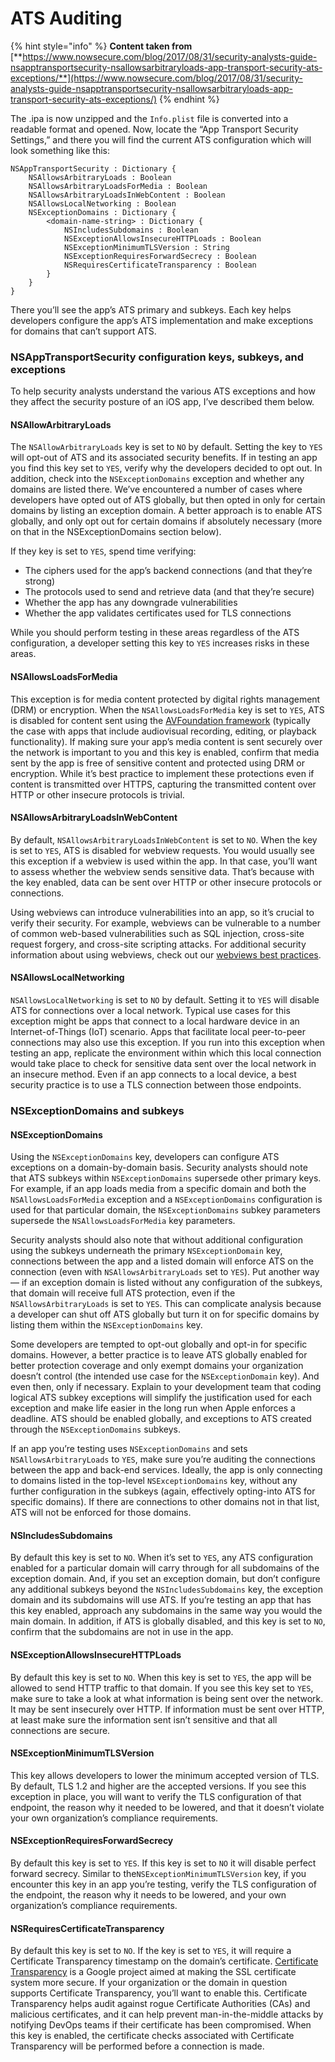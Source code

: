 # ATS Auditing

{% hint style="info" %}
**Content taken from** [**https://www.nowsecure.com/blog/2017/08/31/security-analysts-guide-nsapptransportsecurity-nsallowsarbitraryloads-app-transport-security-ats-exceptions/**](https://www.nowsecure.com/blog/2017/08/31/security-analysts-guide-nsapptransportsecurity-nsallowsarbitraryloads-app-transport-security-ats-exceptions/)
{% endhint %}

The .ipa is now unzipped and the `Info.plist` file is converted into a readable format and opened.  Now, locate the “App Transport Security Settings,” and there you will find the current ATS configuration which will look something like this:

```
NSAppTransportSecurity : Dictionary {
    NSAllowsArbitraryLoads : Boolean
    NSAllowsArbitraryLoadsForMedia : Boolean
    NSAllowsArbitraryLoadsInWebContent : Boolean
    NSAllowsLocalNetworking : Boolean
    NSExceptionDomains : Dictionary {
        <domain-name-string> : Dictionary {
            NSIncludesSubdomains : Boolean
            NSExceptionAllowsInsecureHTTPLoads : Boolean
            NSExceptionMinimumTLSVersion : String
            NSExceptionRequiresForwardSecrecy : Boolean   
            NSRequiresCertificateTransparency : Boolean
        }
    }
}
```

There you’ll see the app’s ATS primary and subkeys.  Each key helps developers configure the app’s ATS implementation and make exceptions for domains that can’t support ATS.

### NSAppTransportSecurity configuration keys, subkeys, and exceptions

To help security analysts understand the various ATS exceptions and how they affect the security posture of an iOS app, I’ve described them below.

#### NSAllowArbitraryLoads

The `NSAllowArbitraryLoads` key is set to `NO` by default. Setting the key to `YES` will opt-out of ATS and its associated security benefits.  If in testing an app you find this key set to `YES`, verify why the developers decided to opt out. In addition, check into the `NSExceptionDomains` exception and whether any domains are listed there. We’ve encountered a number of cases where developers have opted out of ATS globally, but then opted in only for certain domains by listing an exception domain. A better approach is to enable ATS globally, and only opt out for certain domains if absolutely necessary (more on that in the NSExceptionDomains section below).

If they key is set to `YES`, spend time verifying:

* The ciphers used for the app’s backend connections (and that they’re strong)
* The protocols used to send and retrieve data (and that they’re secure)
* Whether the app has any downgrade vulnerabilities
* Whether the app validates certificates used for TLS connections

While you should perform testing in these areas regardless of the ATS configuration, a developer setting this key to `YES` increases risks in these areas.

#### NSAllowsLoadsForMedia

This exception is for media content protected by digital rights management (DRM) or encryption.  When the `NSAllowsLoadsForMedia` key is set to `YES`, ATS is disabled for content sent using the [AVFoundation framework](https://developer.apple.com/documentation/avfoundation) (typically the case with apps that include audiovisual recording, editing, or playback functionality). If making sure your app’s media content is sent securely over the network is important to you and this key is enabled, confirm that media sent by the app is free of sensitive content and protected using DRM or encryption. While it’s best practice to implement these protections even if content is transmitted over HTTPS, capturing the transmitted content over HTTP or other insecure protocols is trivial.

#### NSAllowsArbitraryLoadsInWebContent

By default, `NSAllowsArbitraryLoadsInWebContent` is set to `NO`. When the key is set to `YES`, ATS is disabled for webview requests. You would usually see this exception if a webview is used within the app. In that case, you’ll want to assess whether the webview sends sensitive data. That’s because with the key enabled, data can be sent over HTTP or other insecure protocols or connections.

Using webviews can introduce vulnerabilities into an app, so it’s crucial to verify their security. For example, webviews can be vulnerable to a number of common web-based vulnerabilities such as SQL injection, cross-site request forgery, and cross-site scripting attacks.  For additional security information about using webviews, check out our [webviews best practices](https://books.nowsecure.com/secure-mobile-development/en/webviews/).

#### NSAllowsLocalNetworking

`NSAllowsLocalNetworking` is set to `NO` by default. Setting it to `YES` will disable ATS for connections over a local network. Typical use cases for this exception might be apps that connect to a local hardware device in an Internet-of-Things (IoT) scenario. Apps that facilitate local peer-to-peer connections may also use this exception. If you run into this exception when testing an app, replicate the environment within which this local connection would take place to check for sensitive data sent over the local network in an insecure method. Even if an app connects to a local device, a best security practice is to use a TLS connection between those endpoints.

### NSExceptionDomains and subkeys

#### NSExceptionDomains

Using the `NSExceptionDomains` key, developers can configure ATS exceptions on a domain-by-domain basis.  Security analysts should note that ATS subkeys within `NSExceptionDomains` supersede other primary keys.  For example, if an app loads media from a specific domain and both the `NSAllowsLoadsForMedia` exception and a `NSExceptionDomains` configuration is used for that particular domain, the `NSExceptionDomains` subkey parameters supersede the `NSAllowsLoadsForMedia` key parameters.

Security analysts should also note that without additional configuration using the subkeys underneath the primary `NSExceptionDomain` key, connections between the app and a listed domain will enforce ATS on the connection (even with `NSAllowsArbitraryLoads` set to `YES`). Put another way — if an exception domain is listed without any configuration of the subkeys, that domain will receive full ATS protection, even if the `NSAllowsArbitraryLoads` is set to `YES`.  This can complicate analysis because a developer can shut off ATS globally but turn it on for specific domains by listing them within the `NSExceptionDomains` key.

Some developers are tempted to opt-out globally and opt-in for specific domains. However, a better practice is to leave ATS globally enabled for better protection coverage and only exempt domains your organization doesn’t control (the intended use case for the `NSExceptionDomain` key). And even then, only if necessary. Explain to your development team that coding logical ATS subkey exceptions will simplify the justification used for each exception and make life easier in the long run when Apple enforces a deadline.  ATS should be enabled globally, and exceptions to ATS created through the `NSExceptionDomains` subkeys.

If an app you’re testing uses `NSExceptionDomains` and sets `NSAllowsArbitraryLoads` to `YES`, make sure you’re auditing the connections between the app and back-end services. Ideally, the app is only connecting to domains listed in the top-level `NSExceptionDomains` key, without any further configuration in the subkeys (again, effectively opting-into ATS for specific domains).  If there are connections to other domains not in that list, ATS will not be enforced for those domains.

#### NSIncludesSubdomains

By default this key is set to `NO`. When it’s set to `YES`, any ATS configuration enabled for a particular domain will carry through for all subdomains of the exception domain. And, if you set an exception domain, but don’t configure any additional subkeys beyond the `NSIncludesSubdomains` key, the exception domain and its subdomains will use ATS. If you’re testing an app that has this key enabled, approach any subdomains in the same way you would the main domain. In addition, if ATS is globally disabled, and this key is set to `NO`, confirm that the subdomains are not in use in the app.

#### NSExceptionAllowsInsecureHTTPLoads

By default this key is set to `NO`. When this key is set to `YES`, the app will be allowed to send HTTP traffic to that domain.  If you see this key set to `YES`, make sure to take a look at what information is being sent over the network. It may be sent insecurely over HTTP. If information must be sent over HTTP, at least make sure the information sent isn’t sensitive and that all connections are secure.

#### NSExceptionMinimumTLSVersion

This key allows developers to lower the minimum accepted version of TLS.  By default, TLS 1.2 and higher are the accepted versions.  If you see this exception in place, you will want to verify the TLS configuration of that endpoint, the reason why it needed to be lowered, and that it doesn’t violate your own organization’s compliance requirements.

#### NSExceptionRequiresForwardSecrecy

By default this key is set to `YES`.  If this key is set to `NO` it will disable perfect forward secrecy.  Similar to the`NSExceptionMinimumTLSVersion` key, if you encounter this key in an app you’re testing, verify the TLS configuration of the endpoint, the reason why it needs to be lowered, and your own organization’s compliance requirements.

#### NSRequiresCertificateTransparency

By default this key is set to `NO`. If the key is set to `YES`, it will require a Certificate Transparency timestamp on the domain’s certificate.  [Certificate Transparency](https://www.certificate-transparency.org/) is a Google project aimed at making the SSL certificate system more secure.  If your organization or the domain in question supports Certificate Transparency, you’ll want to enable this.  Certificate Transparency helps audit against rogue Certificate Authorities (CAs) and malicious certificates, and it can help prevent man-in-the-middle attacks by notifying DevOps teams if their certificate has been compromised. When this key is enabled, the certificate checks associated with Certificate Transparency will be performed before a connection is made.
